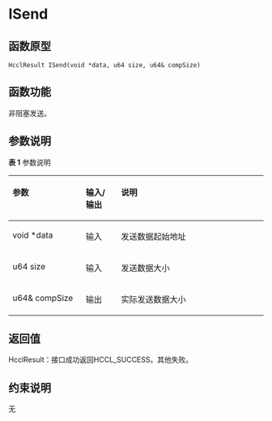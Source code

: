 # ISend 

## 函数原型<a name="zh-cn_topic_0000001929299774_section2383mcpsimp"></a>

```
HcclResult ISend(void *data, u64 size, u64& compSize)
```

## 函数功能<a name="zh-cn_topic_0000001929299774_section2386mcpsimp"></a>

非阻塞发送。

## 参数说明<a name="zh-cn_topic_0000001929299774_section2389mcpsimp"></a>

**表 1**  参数说明

<a name="zh-cn_topic_0000001929299774_table2391mcpsimp"></a>
<table><thead align="left"><tr id="zh-cn_topic_0000001929299774_row2398mcpsimp"><th class="cellrowborder" valign="top" width="28.71%" id="mcps1.2.4.1.1"><p id="zh-cn_topic_0000001929299774_p2400mcpsimp"><a name="zh-cn_topic_0000001929299774_p2400mcpsimp"></a><a name="zh-cn_topic_0000001929299774_p2400mcpsimp"></a>参数</p>
</th>
<th class="cellrowborder" valign="top" width="13.86%" id="mcps1.2.4.1.2"><p id="zh-cn_topic_0000001929299774_p2402mcpsimp"><a name="zh-cn_topic_0000001929299774_p2402mcpsimp"></a><a name="zh-cn_topic_0000001929299774_p2402mcpsimp"></a>输入/输出</p>
</th>
<th class="cellrowborder" valign="top" width="57.43000000000001%" id="mcps1.2.4.1.3"><p id="zh-cn_topic_0000001929299774_p2404mcpsimp"><a name="zh-cn_topic_0000001929299774_p2404mcpsimp"></a><a name="zh-cn_topic_0000001929299774_p2404mcpsimp"></a>说明</p>
</th>
</tr>
</thead>
<tbody><tr id="zh-cn_topic_0000001929299774_row2406mcpsimp"><td class="cellrowborder" valign="top" width="28.71%" headers="mcps1.2.4.1.1 "><p id="zh-cn_topic_0000001929299774_p2408mcpsimp"><a name="zh-cn_topic_0000001929299774_p2408mcpsimp"></a><a name="zh-cn_topic_0000001929299774_p2408mcpsimp"></a>void *data</p>
</td>
<td class="cellrowborder" valign="top" width="13.86%" headers="mcps1.2.4.1.2 "><p id="zh-cn_topic_0000001929299774_p2410mcpsimp"><a name="zh-cn_topic_0000001929299774_p2410mcpsimp"></a><a name="zh-cn_topic_0000001929299774_p2410mcpsimp"></a>输入</p>
</td>
<td class="cellrowborder" valign="top" width="57.43000000000001%" headers="mcps1.2.4.1.3 "><p id="zh-cn_topic_0000001929299774_p2412mcpsimp"><a name="zh-cn_topic_0000001929299774_p2412mcpsimp"></a><a name="zh-cn_topic_0000001929299774_p2412mcpsimp"></a>发送数据起始地址</p>
</td>
</tr>
<tr id="zh-cn_topic_0000001929299774_row2413mcpsimp"><td class="cellrowborder" valign="top" width="28.71%" headers="mcps1.2.4.1.1 "><p id="zh-cn_topic_0000001929299774_p2415mcpsimp"><a name="zh-cn_topic_0000001929299774_p2415mcpsimp"></a><a name="zh-cn_topic_0000001929299774_p2415mcpsimp"></a>u64 size</p>
</td>
<td class="cellrowborder" valign="top" width="13.86%" headers="mcps1.2.4.1.2 "><p id="zh-cn_topic_0000001929299774_p2417mcpsimp"><a name="zh-cn_topic_0000001929299774_p2417mcpsimp"></a><a name="zh-cn_topic_0000001929299774_p2417mcpsimp"></a>输入</p>
</td>
<td class="cellrowborder" valign="top" width="57.43000000000001%" headers="mcps1.2.4.1.3 "><p id="zh-cn_topic_0000001929299774_p2419mcpsimp"><a name="zh-cn_topic_0000001929299774_p2419mcpsimp"></a><a name="zh-cn_topic_0000001929299774_p2419mcpsimp"></a>发送数据大小</p>
</td>
</tr>
<tr id="zh-cn_topic_0000001929299774_row2420mcpsimp"><td class="cellrowborder" valign="top" width="28.71%" headers="mcps1.2.4.1.1 "><p id="zh-cn_topic_0000001929299774_p2422mcpsimp"><a name="zh-cn_topic_0000001929299774_p2422mcpsimp"></a><a name="zh-cn_topic_0000001929299774_p2422mcpsimp"></a>u64&amp; compSize</p>
</td>
<td class="cellrowborder" valign="top" width="13.86%" headers="mcps1.2.4.1.2 "><p id="zh-cn_topic_0000001929299774_p2424mcpsimp"><a name="zh-cn_topic_0000001929299774_p2424mcpsimp"></a><a name="zh-cn_topic_0000001929299774_p2424mcpsimp"></a>输出</p>
</td>
<td class="cellrowborder" valign="top" width="57.43000000000001%" headers="mcps1.2.4.1.3 "><p id="zh-cn_topic_0000001929299774_p2426mcpsimp"><a name="zh-cn_topic_0000001929299774_p2426mcpsimp"></a><a name="zh-cn_topic_0000001929299774_p2426mcpsimp"></a>实际发送数据大小</p>
</td>
</tr>
</tbody>
</table>

## 返回值<a name="zh-cn_topic_0000001929299774_section2427mcpsimp"></a>

HcclResult：接口成功返回HCCL\_SUCCESS。其他失败。

## 约束说明<a name="zh-cn_topic_0000001929299774_section2430mcpsimp"></a>

无

